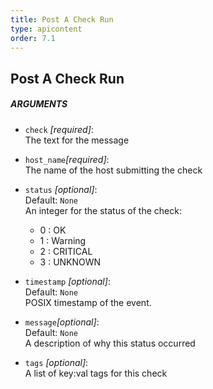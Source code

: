 ```yaml
---
title: Post A Check Run
type: apicontent
order: 7.1
---
```


## Post A Check Run

##### ARGUMENTS

* `check` *[required]*:  
    The text for the message

* `host_name`*[required]*:  
    The name of the host submitting the check

* `status` *[optional]*:   
    Default: `None`  
    An integer for the status of the check:
    * 0 : OK
    * 1 : Warning
    * 2 : CRITICAL
    * 3 : UNKNOWN
  

* `timestamp` *[optional]*:  
    Default: `None`  
    POSIX timestamp of the event.

* `message`*[optional]*:  
    Default: `None`  
    A description of why this status occurred  

* `tags` *[optional]*:  
    A list of key:val tags for this check